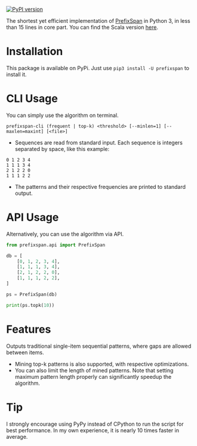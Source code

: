 [![PyPI version](https://badge.fury.io/py/prefixspan.svg)](https://badge.fury.io/py/prefixspan)

The shortest yet efficient implementation of [PrefixSpan](http://www.cs.sfu.ca/~jpei/publications/span.pdf) in Python 3, in less than 15 lines in core part. You can find the Scala version [here](https://github.com/chuanconggao/PrefixSpan-scala).

# Installation

This package is available on PyPi. Just use `pip3 install -U prefixspan` to install it.

# CLI Usage
You can simply use the algorithm on terminal.
```
prefixspan-cli (frequent | top-k) <threshold> [--minlen=1] [--maxlen=maxint] [<file>]
```

  * Sequences are read from standard input. Each sequence is integers separated by space, like this example:
```
0 1 2 3 4
1 1 1 3 4
2 1 2 2 0
1 1 1 2 2
```

  * The patterns and their respective frequencies are printed to standard output.

# API Usage
Alternatively, you can use the algorithm via API.
``` python
from prefixspan.api import PrefixSpan

db = [
    [0, 1, 2, 3, 4],
    [1, 1, 1, 3, 4],
    [2, 1, 2, 2, 0],
    [1, 1, 1, 2, 2],
]

ps = PrefixSpan(db)

print(ps.topk(10))
```

# Features
Outputs traditional single-item sequential patterns, where gaps are allowed between items.

  * Mining top-k patterns is also supported, with respective optimizations.
  * You can also limit the length of mined patterns. Note that setting maximum pattern length properly can significantly speedup the algorithm.

# Tip
I strongly encourage using PyPy instead of CPython to run the script for best performance. In my own experience, it is nearly 10 times faster in average.
